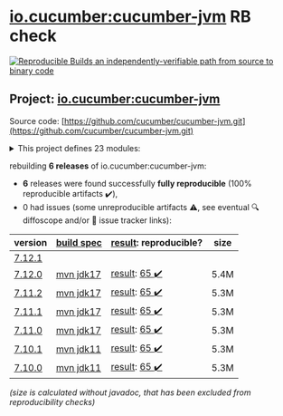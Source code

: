 [io.cucumber:cucumber-jvm](https://central.sonatype.com/artifact/io.cucumber/cucumber-jvm/7.12.0/versions) RB check
=======

[![Reproducible Builds](https://reproducible-builds.org/images/logos/rb.svg) an independently-verifiable path from source to binary code](https://reproducible-builds.org/)

## Project: [io.cucumber:cucumber-jvm](https://central.sonatype.com/artifact/io.cucumber/cucumber-jvm/7.12.0/versions)

Source code: [https://github.com/cucumber/cucumber-jvm.git](https://github.com/cucumber/cucumber-jvm.git)

<details><summary>This project defines 23 modules:</summary>

* [io.cucumber:cucumber-archetype](https://central.sonatype.com/artifact/io.cucumber/cucumber-archetype/7.12.0)
* [io.cucumber:cucumber-bom](https://central.sonatype.com/artifact/io.cucumber/cucumber-bom/7.12.0)
* [io.cucumber:cucumber-cdi2](https://central.sonatype.com/artifact/io.cucumber/cucumber-cdi2/7.12.0)
* [io.cucumber:cucumber-core](https://central.sonatype.com/artifact/io.cucumber/cucumber-core/7.12.0)
* [io.cucumber:cucumber-deltaspike](https://central.sonatype.com/artifact/io.cucumber/cucumber-deltaspike/7.12.0)
* [io.cucumber:cucumber-gherkin](https://central.sonatype.com/artifact/io.cucumber/cucumber-gherkin/7.12.0)
* [io.cucumber:cucumber-gherkin-messages](https://central.sonatype.com/artifact/io.cucumber/cucumber-gherkin-messages/7.12.0)
* [io.cucumber:cucumber-guice](https://central.sonatype.com/artifact/io.cucumber/cucumber-guice/7.12.0)
* [io.cucumber:cucumber-jakarta-cdi](https://central.sonatype.com/artifact/io.cucumber/cucumber-jakarta-cdi/7.12.0)
* [io.cucumber:cucumber-jakarta-openejb](https://central.sonatype.com/artifact/io.cucumber/cucumber-jakarta-openejb/7.12.0)
* [io.cucumber:cucumber-java](https://central.sonatype.com/artifact/io.cucumber/cucumber-java/7.12.0)
* [io.cucumber:cucumber-java8](https://central.sonatype.com/artifact/io.cucumber/cucumber-java8/7.12.0)
* [io.cucumber:cucumber-junit](https://central.sonatype.com/artifact/io.cucumber/cucumber-junit/7.12.0)
* [io.cucumber:cucumber-junit-platform-engine](https://central.sonatype.com/artifact/io.cucumber/cucumber-junit-platform-engine/7.12.0)
* [io.cucumber:cucumber-jvm](https://central.sonatype.com/artifact/io.cucumber/cucumber-jvm/7.12.0)
* [io.cucumber:cucumber-openejb](https://central.sonatype.com/artifact/io.cucumber/cucumber-openejb/7.12.0)
* [io.cucumber:cucumber-picocontainer](https://central.sonatype.com/artifact/io.cucumber/cucumber-picocontainer/7.12.0)
* [io.cucumber:cucumber-plugin](https://central.sonatype.com/artifact/io.cucumber/cucumber-plugin/7.12.0)
* [io.cucumber:cucumber-spring](https://central.sonatype.com/artifact/io.cucumber/cucumber-spring/7.12.0)
* [io.cucumber:cucumber-testng](https://central.sonatype.com/artifact/io.cucumber/cucumber-testng/7.12.0)
* [io.cucumber:datatable](https://central.sonatype.com/artifact/io.cucumber/datatable/7.12.0)
* [io.cucumber:datatable-matchers](https://central.sonatype.com/artifact/io.cucumber/datatable-matchers/7.12.0)
* [io.cucumber:docstring](https://central.sonatype.com/artifact/io.cucumber/docstring/7.12.0)
</details>

rebuilding **6 releases** of io.cucumber:cucumber-jvm:
- **6** releases were found successfully **fully reproducible** (100% reproducible artifacts :heavy_check_mark:),
- 0 had issues (some unreproducible artifacts :warning:, see eventual :mag: diffoscope and/or :memo: issue tracker links):

| version | [build spec](/BUILDSPEC.md) | [result](https://reproducible-builds.org/docs/jvm/): reproducible? | size |
| -- | --------- | ------ | -- |
| [7.12.1](https://central.sonatype.com/artifact/io.cucumber/cucumber-jvm/7.12.1/pom) | | | |
| [7.12.0](https://central.sonatype.com/artifact/io.cucumber/cucumber-jvm/7.12.0/pom) | [mvn jdk17](cucumber-jvm-7.12.0.buildspec) | [result](cucumber-jvm-7.12.0.buildinfo): [65 :heavy_check_mark: ](cucumber-jvm-7.12.0.buildcompare) | 5.4M |
| [7.11.2](https://central.sonatype.com/artifact/io.cucumber/cucumber-jvm/7.11.2/pom) | [mvn jdk17](cucumber-jvm-7.11.2.buildspec) | [result](cucumber-jvm-7.11.2.buildinfo): [65 :heavy_check_mark: ](cucumber-jvm-7.11.2.buildcompare) | 5.3M |
| [7.11.1](https://central.sonatype.com/artifact/io.cucumber/cucumber-jvm/7.11.1/pom) | [mvn jdk17](cucumber-jvm-7.11.1.buildspec) | [result](cucumber-jvm-7.11.1.buildinfo): [65 :heavy_check_mark: ](cucumber-jvm-7.11.1.buildcompare) | 5.3M |
| [7.11.0](https://central.sonatype.com/artifact/io.cucumber/cucumber-jvm/7.11.0/pom) | [mvn jdk17](cucumber-jvm-7.11.0.buildspec) | [result](cucumber-jvm-7.11.0.buildinfo): [65 :heavy_check_mark: ](cucumber-jvm-7.11.0.buildcompare) | 5.3M |
| [7.10.1](https://central.sonatype.com/artifact/io.cucumber/cucumber-jvm/7.10.1/pom) | [mvn jdk11](cucumber-jvm-7.10.1.buildspec) | [result](cucumber-jvm-7.10.1.buildinfo): [65 :heavy_check_mark: ](cucumber-jvm-7.10.1.buildcompare) | 5.3M |
| [7.10.0](https://central.sonatype.com/artifact/io.cucumber/cucumber-jvm/7.10.0/pom) | [mvn jdk11](cucumber-jvm-7.10.0.buildspec) | [result](cucumber-jvm-7.10.0.buildinfo): [65 :heavy_check_mark: ](cucumber-jvm-7.10.0.buildcompare) | 5.3M |

<i>(size is calculated without javadoc, that has been excluded from reproducibility checks)</i>
